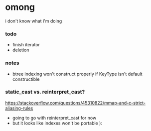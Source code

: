# omong

i don't know what i'm doing

### todo

 - finish iterator
 - deletion

### notes

 - btree indexing won't construct properly if KeyType isn't default constructible

### static_cast vs. reinterpret_cast?

https://stackoverflow.com/questions/45310822/mmap-and-c-strict-aliasing-rules
 - going to go with reinterpret_cast for now
 - but it looks like indexes won't be portable ):
